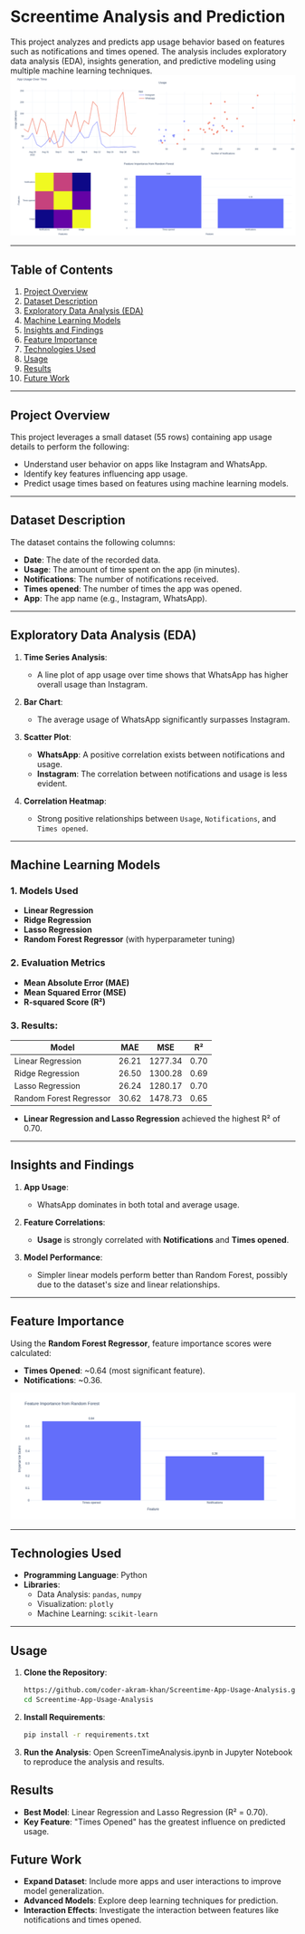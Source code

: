 # Screentime Analysis and Prediction

This project analyzes and predicts app usage behavior based on features such as notifications and times opened. The analysis includes exploratory data analysis (EDA), insights generation, and predictive modeling using multiple machine learning techniques.
![](https://github.com/coder-akram-khan/Screentime-App-Usage-Analysis/blob/main/cover.png?raw=true)

---

## Table of Contents

1. [Project Overview](#project-overview)
2. [Dataset Description](#dataset-description)
3. [Exploratory Data Analysis (EDA)](#exploratory-data-analysis-eda)
4. [Machine Learning Models](#machine-learning-models)
5. [Insights and Findings](#insights-and-findings)
6. [Feature Importance](#feature-importance)
7. [Technologies Used](#technologies-used)
8. [Usage](#usage)
9. [Results](#results)
10. [Future Work](#future-work)

---

## Project Overview

This project leverages a small dataset (55 rows) containing app usage details to perform the following:
- Understand user behavior on apps like Instagram and WhatsApp.
- Identify key features influencing app usage.
- Predict usage times based on features using machine learning models.

---

## Dataset Description

The dataset contains the following columns:
- **Date**: The date of the recorded data.
- **Usage**: The amount of time spent on the app (in minutes).
- **Notifications**: The number of notifications received.
- **Times opened**: The number of times the app was opened.
- **App**: The app name (e.g., Instagram, WhatsApp).

---

## Exploratory Data Analysis (EDA)

1. **Time Series Analysis**:
   - A line plot of app usage over time shows that WhatsApp has higher overall usage than Instagram.
   
2. **Bar Chart**:
   - The average usage of WhatsApp significantly surpasses Instagram.

3. **Scatter Plot**:
   - **WhatsApp**: A positive correlation exists between notifications and usage.
   - **Instagram**: The correlation between notifications and usage is less evident.

4. **Correlation Heatmap**:
   - Strong positive relationships between `Usage`, `Notifications`, and `Times opened`.

---

## Machine Learning Models

### 1. Models Used
- **Linear Regression**
- **Ridge Regression**
- **Lasso Regression**
- **Random Forest Regressor** (with hyperparameter tuning)

### 2. Evaluation Metrics
- **Mean Absolute Error (MAE)**
- **Mean Squared Error (MSE)**
- **R-squared Score (R²)**

### 3. Results:
| Model                | MAE   | MSE     | R²   |
|----------------------|-------|---------|------|
| Linear Regression    | 26.21 | 1277.34 | 0.70 |
| Ridge Regression     | 26.50 | 1300.28 | 0.69 |
| Lasso Regression     | 26.24 | 1280.17 | 0.70 |
| Random Forest Regressor | 30.62 | 1478.73 | 0.65 |

- **Linear Regression and Lasso Regression** achieved the highest R² of 0.70.

---

## Insights and Findings

1. **App Usage**:
   - WhatsApp dominates in both total and average usage.

2. **Feature Correlations**:
   - **Usage** is strongly correlated with **Notifications** and **Times opened**.

3. **Model Performance**:
   - Simpler linear models perform better than Random Forest, possibly due to the dataset's size and linear relationships.

---

## Feature Importance

Using the **Random Forest Regressor**, feature importance scores were calculated:
- **Times Opened**: ~0.64 (most significant feature).
- **Notifications**: ~0.36.

![Feature Importance Chart](https://github.com/coder-akram-khan/Screentime-App-Usage-Analysis/blob/main/feature.png?raw=true)

---

## Technologies Used

- **Programming Language**: Python
- **Libraries**:
  - Data Analysis: `pandas`, `numpy`
  - Visualization: `plotly`
  - Machine Learning: `scikit-learn`

---

## Usage

1. **Clone the Repository**:
   ```bash
   https://github.com/coder-akram-khan/Screentime-App-Usage-Analysis.git
   cd Screentime-App-Usage-Analysis
2. **Install Requirements**:
   ```bash
   pip install -r requirements.txt
3. **Run the Analysis**: Open ScreenTimeAnalysis.ipynb in Jupyter Notebook to reproduce the analysis and results.

## Results

  - **Best Model**: Linear Regression and Lasso Regression (R² = 0.70).
  -  **Key Feature**: "Times Opened" has the greatest influence on predicted usage.

## Future Work

  - **Expand Dataset**: Include more apps and user interactions to improve model generalization.
  - **Advanced Models**: Explore deep learning techniques for prediction.
  - **Interaction Effects**: Investigate the interaction between features like notifications and times opened.
